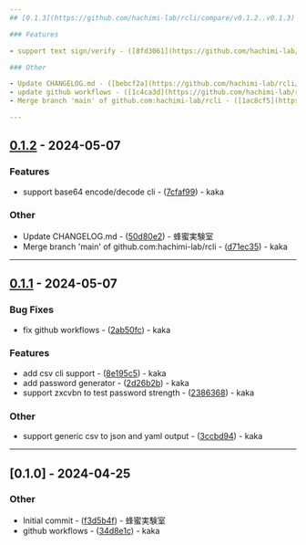 ```yaml
---
## [0.1.3](https://github.com/hachimi-lab/rcli/compare/v0.1.2..v0.1.3) - 2024-05-11

### Features

- support text sign/verify - ([8fd3061](https://github.com/hachimi-lab/rcli/commit/8fd306138b7e42f58c2defaaa4c681af5b97b76e)) - kaka

### Other

- Update CHANGELOG.md - ([bebcf2a](https://github.com/hachimi-lab/rcli/commit/bebcf2ab3569874fe5653f8057f50d8f55abd463)) - 蜂蜜実験室
- update github workflows - ([1c4ca3d](https://github.com/hachimi-lab/rcli/commit/1c4ca3d94883e66f8035198f70c13ab1df086eab)) - kaka
- Merge branch 'main' of github.com:hachimi-lab/rcli - ([1ac8cf5](https://github.com/hachimi-lab/rcli/commit/1ac8cf537238c52c4ab244fcee23473b9fbdb8b9)) - kaka

---
```

## [0.1.2](https://github.com/hachimi-lab/rcli/compare/v0.1.1..v0.1.2) - 2024-05-07

### Features

- support base64 encode/decode cli - ([7cfaf99](https://github.com/hachimi-lab/rcli/commit/7cfaf9975770953f6f147a3c172a064f057d3d7f)) - kaka

### Other

- Update CHANGELOG.md - ([50d80e2](https://github.com/hachimi-lab/rcli/commit/50d80e2a0a1606e5c2a7d5c67a982926ae13c6a0)) - 蜂蜜実験室
- Merge branch 'main' of github.com:hachimi-lab/rcli - ([d71ec35](https://github.com/hachimi-lab/rcli/commit/d71ec3561603bb0269a0d27d6158d563cf9f3bde)) - kaka

---
## [0.1.1](https://github.com/hachimi-lab/rcli/compare/v0.1.0..v0.1.1) - 2024-05-07

### Bug Fixes

- fix github workflows - ([2ab50fc](https://github.com/hachimi-lab/rcli/commit/2ab50fc98c5b1aad53f061fa9e575da58118c293)) - kaka

### Features

- add csv cli support - ([8e195c5](https://github.com/hachimi-lab/rcli/commit/8e195c56df7c8621a0e34530fa9321bbd609469a)) - kaka
- add password generator - ([2d26b2b](https://github.com/hachimi-lab/rcli/commit/2d26b2b4a22be9642d4e0de019d99ecf98c65d4a)) - kaka
- support zxcvbn to test password strength - ([2386368](https://github.com/hachimi-lab/rcli/commit/23863684c68911879410a43a997afc1eeb976cf6)) - kaka

### Other

- support generic csv to json and yaml output - ([3ccbd94](https://github.com/hachimi-lab/rcli/commit/3ccbd9423f49943ed69f2721656a70caac40a5bf)) - kaka

---
## [0.1.0] - 2024-04-25

### Other

- Initial commit - ([f3d5b4f](https://github.com/hachimi-lab/rcli/commit/f3d5b4f86301a78a58c4a16525ed3b66e58fe79e)) - 蜂蜜実験室
- github workflows - ([34d8e1c](https://github.com/hachimi-lab/rcli/commit/34d8e1c2af3ae910bbfc8166b554f9dd5430959c)) - kaka

<!-- generated by git-cliff -->
